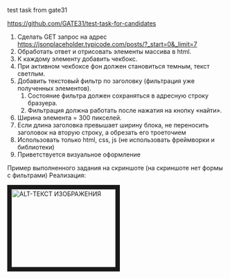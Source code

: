 test task from gate31

https://github.com/GATE31/test-task-for-candidates



1. Сделать GET запрос на адрес https://jsonplaceholder.typicode.com/posts/?_start=0&_limit=7
2. Обработать ответ и отрисовать элементы массива в html. 
3. К каждому элементу добавить чекбокс. 
4. При активном чекбоксе фон должен становиться темным, текст светлым. 
5. Добавить текстовый фильтр по заголовку (фильтрация уже полученных элементов).
   1. Состояние фильтра должен сохраняться в адресную строку бразуера.
   2. Фильтрация должна работать после нажатия на кнопку «найти».
6. Ширина элемента = 300 пикселей. 
7. Если длина заголовка превышает ширину блока, не переносить заголовок на вторую строку, а обрезать его троеточием 
8. Использовать только html, css, js (не использовать фреймворки и библиотеки)
9. Приветствуется визуальное оформление 

Пример выполненного задания на скриншоте (на скриншоте нет формы с фильтрами)
Реализация:

<a href="https://youtu.be/7vVyxqYp1Ik" target="_blank"><img src="https://i9.ytimg.com/vi_webp/7vVyxqYp1Ik/mq2.webp?sqp=CJDUppsG-oaymwEmCMACELQB8quKqQMa8AEB-AGgCIAC0AWKAgwIABABGGUgZShlMA8=&rs=AOn4CLDLqo50tgClaJxpy_5glGoqls5mJg" 
alt="ALT-ТЕКСТ ИЗОБРАЖЕНИЯ" width="240" height="180" border="10" /></a>
